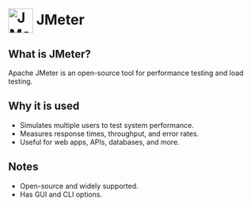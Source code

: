 <h1>
  <img src="https://upload.wikimedia.org/wikipedia/commons/4/41/Apache_JMeter_logo.svg" alt="JMeter Logo" width="50" style="vertical-align:middle">
  JMeter
</h1>

## What is JMeter?
Apache JMeter is an open-source tool for performance testing and load testing.




## Why it is used
- Simulates multiple users to test system performance.
- Measures response times, throughput, and error rates.
- Useful for web apps, APIs, databases, and more.

## Notes
- Open-source and widely supported.
- Has GUI and CLI options.
